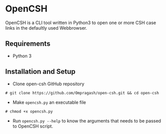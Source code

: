 # OpenCSH

OpenCSH is a CLI tool written in Python3 to open one or more CSH case links in the defaultly used Webbrowser.

## Requirements

- Python 3

## Installation and Setup

- Clone open-csh GitHub repository
```
# git clone https://github.com/Ompragash/open-csh.git && cd open-csh
```

- Make `opencsh.py` an executable file
```
# chmod +x opencsh.py
```

- Run `opencsh.py --help` to know the arguments that needs to be passed to OpenCSH script.
